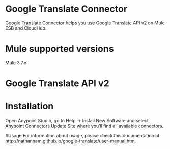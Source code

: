 # Google Translate Connector

Google Translate Connector helps you use Google Translate API v2 on Mule ESB and CloudHub.

# Mule supported versions
Mule 3.7.x

# Google Translate API v2

# Installation
Open Anypoint Studio, go to Help → Install New Software and select Anypoint Connectors Update Site where you’ll find all available connectors.

#Usage
For information about usage, please check this documentation at http://nathannam.github.io/google-translate/user-manual.htm.
